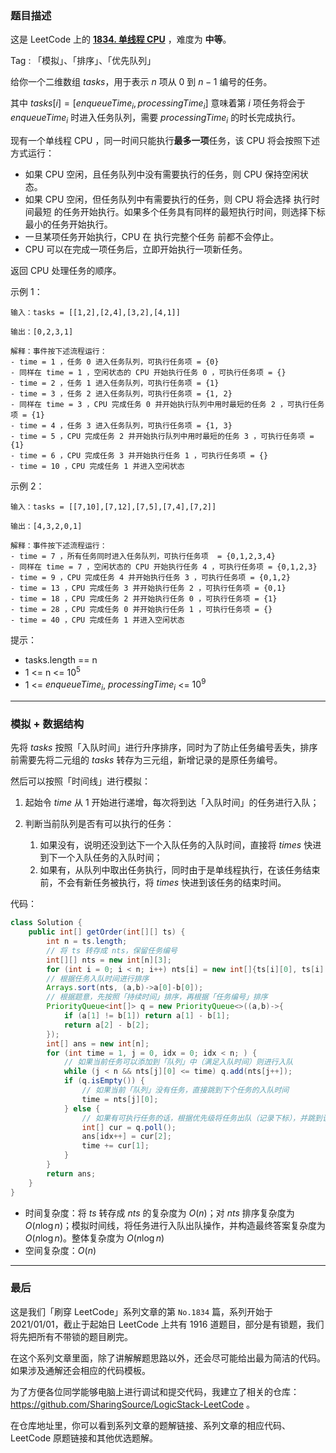 ### 题目描述

这是 LeetCode 上的 **[1834. 单线程 CPU](https://leetcode-cn.com/problems/single-threaded-cpu/solution/gong-shui-san-xie-shu-ju-jie-gou-yun-yon-1qk0/)** ，难度为 **中等**。

Tag : 「模拟」、「排序」、「优先队列」



给你一个二维数组 $tasks$，用于表示 $n$ 项从 $0$ 到 $n - 1$ 编号的任务。

其中 $tasks[i] = [enqueueTime_i, processingTime_i]$ 意味着第 $i$ 项任务将会于 $enqueueTime_i$ 时进入任务队列，需要 $processingTime_i$ 的时长完成执行。

现有一个单线程 CPU ，同一时间只能执行**最多一项**任务，该 CPU 将会按照下述方式运行：
* 如果 CPU 空闲，且任务队列中没有需要执行的任务，则 CPU 保持空闲状态。
* 如果 CPU 空闲，但任务队列中有需要执行的任务，则 CPU 将会选择 执行时间最短 的任务开始执行。如果多个任务具有同样的最短执行时间，则选择下标最小的任务开始执行。
* 一旦某项任务开始执行，CPU 在 执行完整个任务 前都不会停止。
* CPU 可以在完成一项任务后，立即开始执行一项新任务。

返回 CPU 处理任务的顺序。

示例 1：

```
输入：tasks = [[1,2],[2,4],[3,2],[4,1]]

输出：[0,2,3,1]

解释：事件按下述流程运行： 
- time = 1 ，任务 0 进入任务队列，可执行任务项 = {0}
- 同样在 time = 1 ，空闲状态的 CPU 开始执行任务 0 ，可执行任务项 = {}
- time = 2 ，任务 1 进入任务队列，可执行任务项 = {1}
- time = 3 ，任务 2 进入任务队列，可执行任务项 = {1, 2}
- 同样在 time = 3 ，CPU 完成任务 0 并开始执行队列中用时最短的任务 2 ，可执行任务项 = {1}
- time = 4 ，任务 3 进入任务队列，可执行任务项 = {1, 3}
- time = 5 ，CPU 完成任务 2 并开始执行队列中用时最短的任务 3 ，可执行任务项 = {1}
- time = 6 ，CPU 完成任务 3 并开始执行任务 1 ，可执行任务项 = {}
- time = 10 ，CPU 完成任务 1 并进入空闲状态
```
示例 2：
```
输入：tasks = [[7,10],[7,12],[7,5],[7,4],[7,2]]

输出：[4,3,2,0,1]

解释：事件按下述流程运行： 
- time = 7 ，所有任务同时进入任务队列，可执行任务项  = {0,1,2,3,4}
- 同样在 time = 7 ，空闲状态的 CPU 开始执行任务 4 ，可执行任务项 = {0,1,2,3}
- time = 9 ，CPU 完成任务 4 并开始执行任务 3 ，可执行任务项 = {0,1,2}
- time = 13 ，CPU 完成任务 3 并开始执行任务 2 ，可执行任务项 = {0,1}
- time = 18 ，CPU 完成任务 2 并开始执行任务 0 ，可执行任务项 = {1}
- time = 28 ，CPU 完成任务 0 并开始执行任务 1 ，可执行任务项 = {}
- time = 40 ，CPU 完成任务 1 并进入空闲状态
```

提示：
* tasks.length == n
* 1 <= n <= $10^5$
* 1 <= $enqueueTime_i$, $processingTime_i$ <= $10^9$

---

### 模拟 + 数据结构

先将 $tasks$ 按照「入队时间」进行升序排序，同时为了防止任务编号丢失，排序前需要先将二元组的 $tasks$ 转存为三元组，新增记录的是原任务编号。

然后可以按照「时间线」进行模拟：

1. 起始令 $time$ 从 $1$ 开始进行递增，每次将到达「入队时间」的任务进行入队；

2. 判断当前队列是否有可以执行的任务：
   1. 如果没有，说明还没到达下一个入队任务的入队时间，直接将 $times$ 快进到下一个入队任务的入队时间；
   2. 如果有，从队列中取出任务执行，同时由于是单线程执行，在该任务结束前，不会有新任务被执行，将 $times$ 快进到该任务的结束时间。

代码：
```Java
class Solution {
    public int[] getOrder(int[][] ts) {
        int n = ts.length;
        // 将 ts 转存成 nts，保留任务编号
        int[][] nts = new int[n][3];
        for (int i = 0; i < n; i++) nts[i] = new int[]{ts[i][0], ts[i][1], i};
        // 根据任务入队时间进行排序
        Arrays.sort(nts, (a,b)->a[0]-b[0]);
        // 根据题意，先按照「持续时间」排序，再根据「任务编号」排序
        PriorityQueue<int[]> q = new PriorityQueue<>((a,b)->{
            if (a[1] != b[1]) return a[1] - b[1];
            return a[2] - b[2];
        });
        int[] ans = new int[n];
        for (int time = 1, j = 0, idx = 0; idx < n; ) {
        	// 如果当前任务可以添加到「队列」中（满足入队时间）则进行入队
            while (j < n && nts[j][0] <= time) q.add(nts[j++]);
            if (q.isEmpty()) {
	            // 如果当前「队列」没有任务，直接跳到下个任务的入队时间
                time = nts[j][0];
            } else {
            	// 如果有可执行任务的话，根据优先级将任务出队（记录下标），并跳到该任务完成时间点
                int[] cur = q.poll();
                ans[idx++] = cur[2];
                time += cur[1];
            }
        }
        return ans;
    }
}
```
* 时间复杂度：将 $ts$ 转存成 $nts$ 的复杂度为 $O(n)$；对 $nts$ 排序复杂度为 $O(n\log{n})$；模拟时间线，将任务进行入队出队操作，并构造最终答案复杂度为 $O(n\log{n})$。整体复杂度为 $O(n\log{n})$
* 空间复杂度：$O(n)$

---

### 最后

这是我们「刷穿 LeetCode」系列文章的第 `No.1834` 篇，系列开始于 2021/01/01，截止于起始日 LeetCode 上共有 1916 道题目，部分是有锁题，我们将先把所有不带锁的题目刷完。

在这个系列文章里面，除了讲解解题思路以外，还会尽可能给出最为简洁的代码。如果涉及通解还会相应的代码模板。

为了方便各位同学能够电脑上进行调试和提交代码，我建立了相关的仓库：https://github.com/SharingSource/LogicStack-LeetCode 。

在仓库地址里，你可以看到系列文章的题解链接、系列文章的相应代码、LeetCode 原题链接和其他优选题解。

